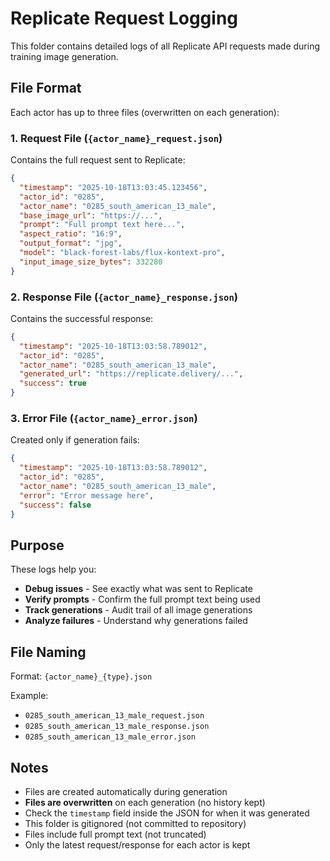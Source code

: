 # Replicate Request Logging

This folder contains detailed logs of all Replicate API requests made during training image generation.

## File Format

Each actor has up to three files (overwritten on each generation):

### 1. Request File (`{actor_name}_request.json`)
Contains the full request sent to Replicate:
```json
{
  "timestamp": "2025-10-18T13:03:45.123456",
  "actor_id": "0285",
  "actor_name": "0285_south_american_13_male",
  "base_image_url": "https://...",
  "prompt": "Full prompt text here...",
  "aspect_ratio": "16:9",
  "output_format": "jpg",
  "model": "black-forest-labs/flux-kontext-pro",
  "input_image_size_bytes": 332280
}
```

### 2. Response File (`{actor_name}_response.json`)
Contains the successful response:
```json
{
  "timestamp": "2025-10-18T13:03:58.789012",
  "actor_id": "0285",
  "actor_name": "0285_south_american_13_male",
  "generated_url": "https://replicate.delivery/...",
  "success": true
}
```

### 3. Error File (`{actor_name}_error.json`)
Created only if generation fails:
```json
{
  "timestamp": "2025-10-18T13:03:58.789012",
  "actor_id": "0285",
  "actor_name": "0285_south_american_13_male",
  "error": "Error message here",
  "success": false
}
```

## Purpose

These logs help you:
- **Debug issues** - See exactly what was sent to Replicate
- **Verify prompts** - Confirm the full prompt text being used
- **Track generations** - Audit trail of all image generations
- **Analyze failures** - Understand why generations failed

## File Naming

Format: `{actor_name}_{type}.json`

Example:
- `0285_south_american_13_male_request.json`
- `0285_south_american_13_male_response.json`
- `0285_south_american_13_male_error.json`

## Notes

- Files are created automatically during generation
- **Files are overwritten** on each generation (no history kept)
- Check the `timestamp` field inside the JSON for when it was generated
- This folder is gitignored (not committed to repository)
- Files include full prompt text (not truncated)
- Only the latest request/response for each actor is kept
